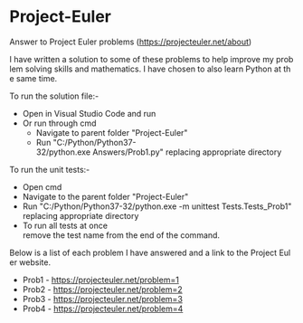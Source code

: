 # Project-Euler
Answer to Project Euler problems (https://projecteuler.net/about)

I have written a solution to some of these problems to help improve my problem solving skills and mathematics. I have chosen to also learn Python at the same time. 

To run the solution file:- 
- Open in Visual Studio Code and run
- Or run through cmd
	- Navigate to parent folder "Project-Euler"
	- Run "C:/Python/Python37-32/python.exe Answers/Prob1.py" replacing appropriate directory

To run the unit tests:-
- Open cmd
- Navigate to the parent folder "Project-Euler" 
- Run "C:/Python/Python37-32/python.exe -m unittest Tests.Tests_Prob1" replacing appropriate directory 
- To run all tests at once remove the test name from the end of the command.

Below is a list of each problem I have answered and a link to the Project Euler website. 
- Prob1 - https://projecteuler.net/problem=1
- Prob2 - https://projecteuler.net/problem=2
- Prob3 - https://projecteuler.net/problem=3
- Prob4 - https://projecteuler.net/problem=4
